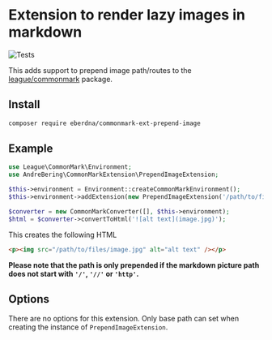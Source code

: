 # Extension to render lazy images in markdown

![Tests](https://github.com/eberdna/commonmark-ext-prepend-image/workflows/Tests/badge.svg)

This adds support to prepend image path/routes to the [league/commonmark](https://github.com/thephpleague/commonmark) package.

## Install

``` bash
composer require eberdna/commonmark-ext-prepend-image
```

## Example

``` php
use League\CommonMark\Environment;
use AndreBering\CommonMarkExtension\PrependImageExtension;

$this->environment = Environment::createCommonMarkEnvironment();
$this->environment->addExtension(new PrependImageExtension('/path/to/files/'));

$converter = new CommonMarkConverter([], $this->environment);
$html = $converter->convertToHtml('![alt text](image.jpg)');
```

This creates the following HTML

```html
<p><img src="/path/to/files/image.jpg" alt="alt text" /></p>
```

**Please note that the path is only prepended if the markdown picture path does not start with `'/'`, `'//'` or `'http'`.**

## Options

There are no options for this extension. Only base path can set when creating the instance of `PrependImageExtension`.



